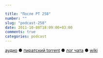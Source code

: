 ```yaml
---

title: "После РТ 258"
number: ""
slug: "podcast-258"
date: 2011-10-08T18:09:00+03:00
comments: true
categories: podcast
---
```

[аудио](http://cdn.radio-t.com/rt258post.mp3) ● [пиратский torrent](http://pirates.radio-t.com/torrents/rt258post.mp3.torrent) ● [лог чата](http://chat.radio-t.com/logs/radio-t-258.html) ● [wiki](http://wiki.radio-t.com/%D0%9F%D0%BE%D1%81%D0%BB%D0%B5_%D0%A0%D0%A2_258)<audio src="http://cdn.radio-t.com/rt258post.mp3" preload="none">
